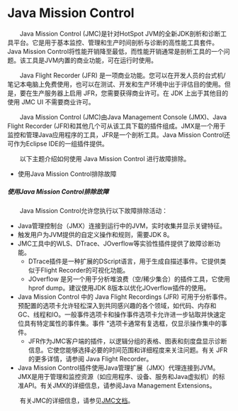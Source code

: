 # Java Mission Control

&emsp;&emsp;Java Mission Control (JMC)是针对HotSpot JVM的全新JDK剖析和诊断工具平台。它是用于基本监控、管理和生产时间剖析与诊断的高性能工具套件。Java Mission Control将性能开销降至最低，而性能开销通常是剖析工具的一个问题。该工具是JVM内置的商业功能，可在运行时使用。

&emsp;&emsp;Java Flight Recorder (JFR) 是一项商业功能。您可以在开发人员的台式机/笔记本电脑上免费使用，也可以在测试、开发和生产环境中出于评估目的使用。但是，要在生产服务器上启用 JFR，您需要获得商业许可。在 JDK 上出于其他目的使用 JMC UI 不需要商业许可。

&emsp;&emsp;Java Mission Control (JMC)由Java Management Console (JMX)、Java Flight Recorder (JFR)和其他几个可从该工具下载的插件组成。JMX是一个用于监控和管理Java应用程序的工具，JFR是一个剖析工具。Java Mission Control还可作为Eclipse IDE的一组插件提供。

&emsp;&emsp;以下主题介绍如何使用 Java Mission Control 进行故障排除。

- 使用Java Mission Control排除故障

##### 使用Java Mission Control排除故障

&emsp;&emsp;Java Mission Control允许您执行以下故障排除活动：

- Java管理控制台（JMX）连接到运行中的JVM，实时收集并显示关键特征。
- 触发用户为JVM提供的自定义操作和规则，需要JDK 8。
- JMC工具中的WLS、DTrace、JOverflow等实验性插件提供了故障诊断功能。
  - DTrace插件是一种扩展的DScript语言，用于生成自描述事件。它提供类似于Flight Recorder的可视化功能。
  - JOverflow 是另一个用于分析堆浪费（空/稀少集合）的插件工具，它使用 hprof dump。建议使用JDK 8版本以优化JOverflow插件的使用。
- Java Mission Control 中的 Java Flight Recordings (JFR) 可用于分析事件。预配置的选项卡允许轻松深入到共同感兴趣的各个领域，如代码、内存和GC、线程和IO。一般事件选项卡和操作事件选项卡允许进一步钻取并快速定位具有特定属性的事件集。事件 "选项卡通常有复选框，仅显示操作集中的事件。
  - JFR作为JMC客户端的插件，以逻辑分组的表格、图表和刻度盘显示诊断信息。它使您能够选择必要的时间范围和详细程度来关注问题。有关 JFR 的更多详情，请参阅 Java Flight Recorder。
- Java Mission Control插件使用Java管理扩展（JMX）代理连接到JVM。JMX是用于管理和监控资源（如应用程序、设备、服务和Java虚拟机）的标准API。有关JMX的详细信息，请参阅Java Management Extensions。

&emsp;&emsp;有关JMC的详细信息，请参见[JMC文档](https://docs.oracle.com/en/java/java-components/index.html)。